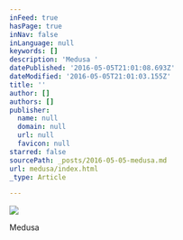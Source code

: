 ```yaml
---
inFeed: true
hasPage: true
inNav: false
inLanguage: null
keywords: []
description: 'Medusa '
datePublished: '2016-05-05T21:01:08.693Z'
dateModified: '2016-05-05T21:01:03.155Z'
title: ''
author: []
authors: []
publisher:
  name: null
  domain: null
  url: null
  favicon: null
starred: false
sourcePath: _posts/2016-05-05-medusa.md
url: medusa/index.html
_type: Article

---
```

![](https://the-grid-user-content.s3-us-west-2.amazonaws.com/70bcb247-c4e8-47fb-9d89-334d601f7024.jpg)

Medusa
